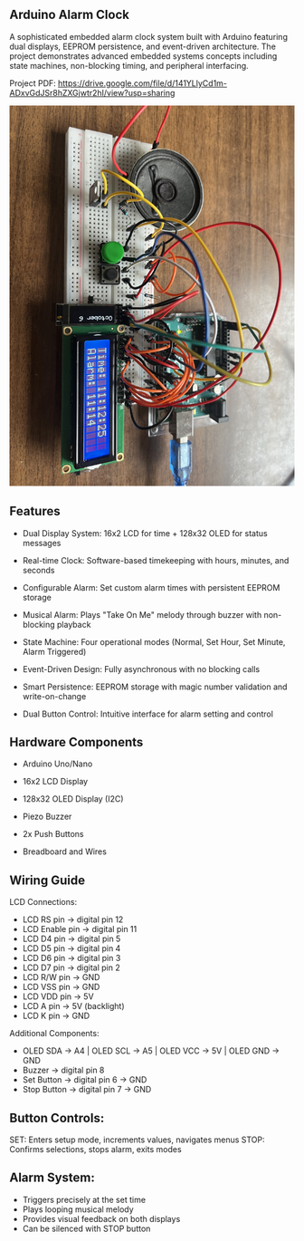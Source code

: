## Arduino Alarm Clock
A sophisticated embedded alarm clock system built with Arduino featuring dual displays, EEPROM persistence, and event-driven architecture.
The project demonstrates advanced embedded systems concepts including state machines, non-blocking timing, and peripheral interfacing.

Project PDF: 
https://drive.google.com/file/d/141YLlyCd1m-ADxvGdJSr8hZXGjwtr2hI/view?usp=sharing

![Preview](IMG_2200.jpeg)

## Features
- Dual Display System: 16x2 LCD for time + 128x32 OLED for status messages

- Real-time Clock: Software-based timekeeping with hours, minutes, and seconds

- Configurable Alarm: Set custom alarm times with persistent EEPROM storage

- Musical Alarm: Plays "Take On Me" melody through buzzer with non-blocking playback

- State Machine: Four operational modes (Normal, Set Hour, Set Minute, Alarm Triggered)

- Event-Driven Design: Fully asynchronous with no blocking calls

- Smart Persistence: EEPROM storage with magic number validation and write-on-change

- Dual Button Control: Intuitive interface for alarm setting and control

## Hardware Components
- Arduino Uno/Nano

- 16x2 LCD Display

- 128x32 OLED Display (I2C)

- Piezo Buzzer

- 2x Push Buttons

- Breadboard and Wires

## Wiring Guide
LCD Connections:
- LCD RS pin → digital pin 12
- LCD Enable pin → digital pin 11
- LCD D4 pin → digital pin 5
- LCD D5 pin → digital pin 4
- LCD D6 pin → digital pin 3
- LCD D7 pin → digital pin 2
- LCD R/W pin → GND
- LCD VSS pin → GND
- LCD VDD pin → 5V
- LCD A pin → 5V (backlight)
- LCD K pin → GND
  
Additional Components:
- OLED SDA → A4 | OLED SCL → A5 | OLED VCC → 5V | OLED GND → GND
- Buzzer → digital pin 8
- Set Button → digital pin 6 → GND
- Stop Button → digital pin 7 → GND

## Button Controls:

SET: Enters setup mode, increments values, navigates menus
STOP: Confirms selections, stops alarm, exits modes

## Alarm System:
- Triggers precisely at the set time
- Plays looping musical melody
- Provides visual feedback on both displays
- Can be silenced with STOP button
